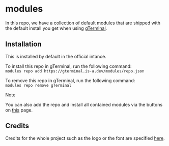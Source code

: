 # modules

In this repo, we have a collection of default modules that are shipped with the default install you get when using [gTerminal](https://gterminal.is-a.dev/).  

## Installation

This is installed by default in the official intance.  
  
To install this repo in gTerminal, run the following command:  
`modules repo add https://gterminal.is-a.dev/modules/repo.json`

To remove this repo in gTerminal, run the following command:  
`modules repo remove gTerminal`

> [!NOTE]
> You can also add the repo and install all contained modules via the buttons on [this](GeneratedDocs.md) page.

## Credits

Credits for the whole project such as the logo or the font are specified [here](https://github.com/gTerminal-project/.github/).

